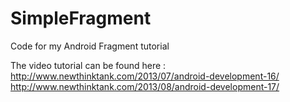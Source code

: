 SimpleFragment
==============

Code for my Android Fragment tutorial

The video tutorial can be found here : 
http://www.newthinktank.com/2013/07/android-development-16/
http://www.newthinktank.com/2013/08/android-development-17/

